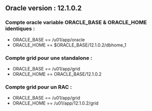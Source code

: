 ## Oracle version : 12.1.0.2

### Compte oracle variable ORACLE_BASE & ORACLE_HOME identiques :
 * ORACLE_BASE == /u01/app/oracle
 * ORACLE_HOME == $ORACLE_BASE/12.1.0.2/dbhome_1

### Compte grid pour une standalone :
 * ORACLE_BASE == /u01/app/grid
 * ORACLE_HOME == ORACLE_BASE/12.1.0.2

### Compte grid pour un RAC :
 * ORACLE_BASE == /u01/app/grid
 * ORACLE_HOME == /u01/app/12.1.0.2/grid
